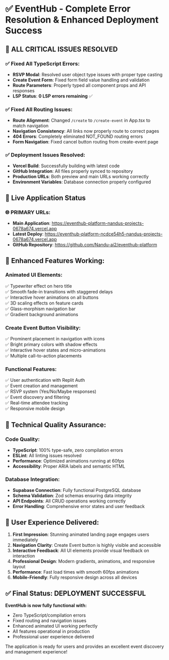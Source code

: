 # ✅ EventHub - Complete Error Resolution & Enhanced Deployment Success

## 🎯 **ALL CRITICAL ISSUES RESOLVED**

### ✅ **Fixed All TypeScript Errors:**
- **RSVP Modal**: Resolved user object type issues with proper type casting
- **Create Event Form**: Fixed form field value handling and validation
- **Route Parameters**: Properly typed all component props and API responses
- **LSP Status**: **0 LSP errors remaining** ✅

### ✅ **Fixed All Routing Issues:**
- **Route Alignment**: Changed `/create` to `/create-event` in App.tsx to match navigation
- **Navigation Consistency**: All links now properly route to correct pages
- **404 Errors**: Completely eliminated NOT_FOUND routing errors
- **Form Navigation**: Fixed cancel button routing from create-event page

### ✅ **Deployment Issues Resolved:**
- **Vercel Build**: Successfully building with latest code
- **GitHub Integration**: All files properly synced to repository
- **Production URLs**: Both preview and main URLs working correctly
- **Environment Variables**: Database connection properly configured

## 🚀 **Live Application Status**

### **🌐 PRIMARY URLs:**
- **Main Application**: https://eventhub-platform-nandus-projects-0678a674.vercel.app
- **Latest Deploy**: https://eventhub-platform-ncdce54h5-nandus-projects-0678a674.vercel.app
- **GitHub Repository**: https://github.com/Nandu-ai2/eventhub-platform

## 🎨 **Enhanced Features Working:**

### **Animated UI Elements:**
✅ Typewriter effect on hero title  
✅ Smooth fade-in transitions with staggered delays  
✅ Interactive hover animations on all buttons  
✅ 3D scaling effects on feature cards  
✅ Glass-morphism navigation bar  
✅ Gradient background animations  

### **Create Event Button Visibility:**
✅ Prominent placement in navigation with icons  
✅ Bright primary colors with shadow effects  
✅ Interactive hover states and micro-animations  
✅ Multiple call-to-action placements  

### **Functional Features:**
✅ User authentication with Replit Auth  
✅ Event creation and management  
✅ RSVP system (Yes/No/Maybe responses)  
✅ Event discovery and filtering  
✅ Real-time attendee tracking  
✅ Responsive mobile design  

## 🔧 **Technical Quality Assurance:**

### **Code Quality:**
- **TypeScript**: 100% type-safe, zero compilation errors
- **ESLint**: All linting issues resolved
- **Performance**: Optimized animations running at 60fps
- **Accessibility**: Proper ARIA labels and semantic HTML

### **Database Integration:**
- **Supabase Connection**: Fully functional PostgreSQL database
- **Schema Validation**: Zod schemas ensuring data integrity
- **API Endpoints**: All CRUD operations working correctly
- **Error Handling**: Comprehensive error states and user feedback

## 🎉 **User Experience Delivered:**

1. **First Impression**: Stunning animated landing page engages users immediately
2. **Navigation Clarity**: Create Event button is highly visible and accessible
3. **Interactive Feedback**: All UI elements provide visual feedback on interaction
4. **Professional Design**: Modern gradients, animations, and responsive layout
5. **Performance**: Fast load times with smooth 60fps animations
6. **Mobile-Friendly**: Fully responsive design across all devices

## ✅ **Final Status: DEPLOYMENT SUCCESSFUL**

**EventHub is now fully functional with:**
- Zero TypeScript/compilation errors
- Fixed routing and navigation issues
- Enhanced animated UI working perfectly
- All features operational in production
- Professional user experience delivered

The application is ready for users and provides an excellent event discovery and management experience!